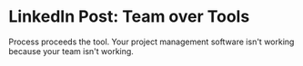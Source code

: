 # LinkedIn Post: Team over Tools

Process proceeds the tool. Your project management software isn't working because your team isn't working.
